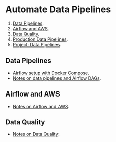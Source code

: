 # Automate Data Pipelines

1. [Data Pipelines](#data-pipelines).
2. [Airflow and AWS](#airflow-and-aws).
3. [Data Quality](#data-quality).
4. [Production Data Pipelines]().
5. [Project: Data Pipelines]().


## Data Pipelines

* [Airflow setup with Docker Compose](airflow_setup.md).
* [Notes on data pipelines and Airflow DAGs](./airflow/dags/l2_data_pipelines/).


## Airflow and AWS

* [Notes on Airflow and AWS](./airflow/dags/l3_airflow_and_aws/).


## Data Quality

* [Notes on Data Quality](./airflow/dags/l3_data_quality/).


